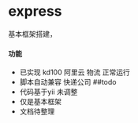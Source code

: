 # express
基本框架搭建，
#### 功能
 + 已实现 kd100 阿里云 物流 正常运行
 + 脚本自动兼容 快递公司
##todo
+ 代码基于yii 未调整
+ 仅是基本框架
+ 文档待整理


